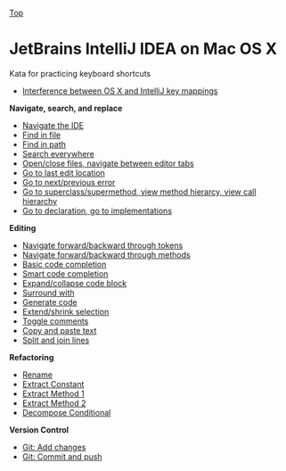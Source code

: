 [Top](README.md)

# JetBrains IntelliJ IDEA on Mac OS X

Kata for practicing keyboard shortcuts

- [Interference between OS X and IntelliJ key mappings](osx-intellij-interference.md)


**Navigate, search, and replace**

- [Navigate the IDE](ij-osx-navigate-ide.md)
- [Find in file](ij-osx-find-in-file.md)
- [Find in path](ij-osx-find-in-path.md)
- [Search everywhere](ij-osx-search-everywhere.md)
- [Open/close files, navigate between editor tabs](ij-osx-editor-tabs.md)
- [Go to last edit location](ij-osx-go-to-last-edit-location.md)
- [Go to next/previous error](ij-osx-go-to-next-error.md)
- [Go to superclass/supermethod, view method hierarcy, view call hierarchy](ij-osx-go-to-superclass.md)
- [Go to declaration, go to implementations](ij-osx-go-to-declaration.md)

**Editing**

- [Navigate forward/backward through tokens](ij-osx-navigate-through-tokens.md)
- [Navigate forward/backward through methods](ij-osx-navigate-through-methods.md)
- [Basic code completion](ij-osx-basic-code-completion.md)
- [Smart code completion](ij-osx-smart-code-completion.md)
- [Expand/collapse code block](ij-osx-expand-collapse.md)
- [Surround with](ij-osx-surround-with.md)
- [Generate code](ij-osx-generate-code.md)
- [Extend/shrink selection](ij-osx-extend-shrink.md)
- [Toggle comments](ij-osx-toggle-comments.md)
- [Copy and paste text](ij-osx-copy-paste-text.md)
- [Split and join lines](ij-osx-split-join.md)

**Refactoring**

- [Rename](ij-osx-rename.md)
- [Extract Constant](ij-osx-extract-constant.md)
- [Extract Method 1](ij-osx-extract-method.md)
- [Extract Method 2](ij-osx-extract-method-2.md)
- [Decompose Conditional](ij-osx-decompose-conditional.md)

**Version Control**

- [Git: Add changes]()
- [Git: Commit and push]()

